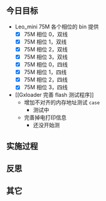 
## 今日目标 
- Leo_mini 75M 各个相位的 bin 提供
	- [x] 75M 相位 0，双线 
	- [x] 75M 相位 1，双线 
	- [x] 75M 相位 2，双线 
	- [x] 75M 相位 3，双线 
	- [x] 75M 相位 0，四线 
	- [x] 75M 相位 1，四线 
	- [x] 75M 相位 2，四线 
	- [x] 75M 相位 3，四线 
- [[Gxloader 完善 flash 测试程序]] 
	- 增加不对齐的内存地址测试 `case`
		- 测试中 
	- 完善掉电打印信息
		- 还没开始测 


## 实施过程




## 反思



## 其它 